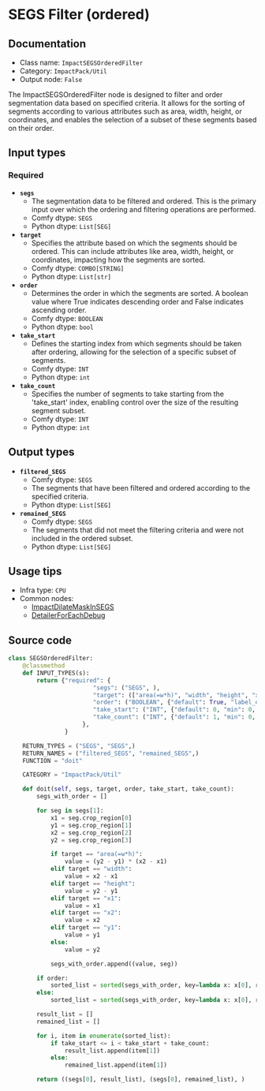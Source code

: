 # SEGS Filter (ordered)
## Documentation
- Class name: `ImpactSEGSOrderedFilter`
- Category: `ImpactPack/Util`
- Output node: `False`

The ImpactSEGSOrderedFilter node is designed to filter and order segmentation data based on specified criteria. It allows for the sorting of segments according to various attributes such as area, width, height, or coordinates, and enables the selection of a subset of these segments based on their order.
## Input types
### Required
- **`segs`**
    - The segmentation data to be filtered and ordered. This is the primary input over which the ordering and filtering operations are performed.
    - Comfy dtype: `SEGS`
    - Python dtype: `List[SEG]`
- **`target`**
    - Specifies the attribute based on which the segments should be ordered. This can include attributes like area, width, height, or coordinates, impacting how the segments are sorted.
    - Comfy dtype: `COMBO[STRING]`
    - Python dtype: `List[str]`
- **`order`**
    - Determines the order in which the segments are sorted. A boolean value where True indicates descending order and False indicates ascending order.
    - Comfy dtype: `BOOLEAN`
    - Python dtype: `bool`
- **`take_start`**
    - Defines the starting index from which segments should be taken after ordering, allowing for the selection of a specific subset of segments.
    - Comfy dtype: `INT`
    - Python dtype: `int`
- **`take_count`**
    - Specifies the number of segments to take starting from the 'take_start' index, enabling control over the size of the resulting segment subset.
    - Comfy dtype: `INT`
    - Python dtype: `int`
## Output types
- **`filtered_SEGS`**
    - Comfy dtype: `SEGS`
    - The segments that have been filtered and ordered according to the specified criteria.
    - Python dtype: `List[SEG]`
- **`remained_SEGS`**
    - Comfy dtype: `SEGS`
    - The segments that did not meet the filtering criteria and were not included in the ordered subset.
    - Python dtype: `List[SEG]`
## Usage tips
- Infra type: `CPU`
- Common nodes:
    - [ImpactDilateMaskInSEGS](../../ComfyUI-Impact-Pack/Nodes/ImpactDilateMaskInSEGS.md)
    - [DetailerForEachDebug](../../ComfyUI-Impact-Pack/Nodes/DetailerForEachDebug.md)



## Source code
```python
class SEGSOrderedFilter:
    @classmethod
    def INPUT_TYPES(s):
        return {"required": {
                        "segs": ("SEGS", ),
                        "target": (["area(=w*h)", "width", "height", "x1", "y1", "x2", "y2"],),
                        "order": ("BOOLEAN", {"default": True, "label_on": "descending", "label_off": "ascending"}),
                        "take_start": ("INT", {"default": 0, "min": 0, "max": sys.maxsize, "step": 1}),
                        "take_count": ("INT", {"default": 1, "min": 0, "max": sys.maxsize, "step": 1}),
                     },
                }

    RETURN_TYPES = ("SEGS", "SEGS",)
    RETURN_NAMES = ("filtered_SEGS", "remained_SEGS",)
    FUNCTION = "doit"

    CATEGORY = "ImpactPack/Util"

    def doit(self, segs, target, order, take_start, take_count):
        segs_with_order = []

        for seg in segs[1]:
            x1 = seg.crop_region[0]
            y1 = seg.crop_region[1]
            x2 = seg.crop_region[2]
            y2 = seg.crop_region[3]

            if target == "area(=w*h)":
                value = (y2 - y1) * (x2 - x1)
            elif target == "width":
                value = x2 - x1
            elif target == "height":
                value = y2 - y1
            elif target == "x1":
                value = x1
            elif target == "x2":
                value = x2
            elif target == "y1":
                value = y1
            else:
                value = y2

            segs_with_order.append((value, seg))

        if order:
            sorted_list = sorted(segs_with_order, key=lambda x: x[0], reverse=True)
        else:
            sorted_list = sorted(segs_with_order, key=lambda x: x[0], reverse=False)

        result_list = []
        remained_list = []

        for i, item in enumerate(sorted_list):
            if take_start <= i < take_start + take_count:
                result_list.append(item[1])
            else:
                remained_list.append(item[1])

        return ((segs[0], result_list), (segs[0], remained_list), )

```
